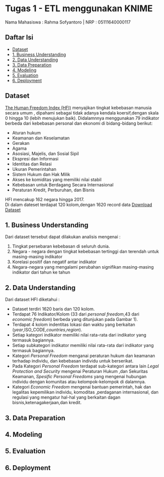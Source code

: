 # Tugas 1 - ETL menggunakan KNIME
Nama Mahasiswa : Rahma Sofyantoro | NRP : 05111640000117

## Daftar Isi
- [Dataset](#Dataset)
- [1. Business Understanding](#1-business-understanding)
- [2. Data Understanding](#2-data-understanding)
- [3. Data Preparation](#3-data-preparation)
- [4. Modeling](#4-modeling)
- [5. Evaluation](#5-evaluation)
- [6. Deployment](#6-Deployment)

## Dataset
[The Human Freedom Index (HFI)](https://www.cato.org/human-freedom-index-new) menyajikan tingkat kebebasan manusia secara umum , dipahami sebagai tidak adanya kendala koersif,dengan skala 0 hingga 10 (lebih menujukan baik).
Didalamnnya menggunakan 79 indikator berbeda dari kebebasan personal dan ekonomi di bidang-bidang berikut:

- Aturan hukum
- Keamanan dan Keselamatan
- Gerakan
- Agama
- Asosiasi, Majelis, dan Sosial Sipil
- Ekspresi dan Informasi
- Identitas dan Relasi
- Ukuran Pemerintahan
- Sistem Hukum dan Hak Milik
- Akses ke komiditas yang memiliki nilai stabil
- Kebebasan untuk Berdagang Secara Internasional
- Peraturan Kredit, Perburuhan, dan Bisnis

HFI mencakup 162 negara hingga 2017.  
Di dalam dateset terdapat 120 kolom,dengan 1620 record data 
[Download Dataset]()

## 1. Business Understanding
Dari dataset tersebut dapat dilakukan analisis mengenai :
1. Tingkat persebaran kebebasan di seluruh dunia.
1. Negara - negara dengan tingkat kebebasan tertinggi dan terendah untuk masing-masing indikator
1. Korelasi positif dan negatif antar indikator
1. Negara-negara yang mengalami perubahan signifikan masing-masing indikator dari tahun ke tahun
## 2. Data Understanding
Dari dataset HFI diketahui :
- Dataset terdiri 1620 baris dan 120 kolom.  
- Terdapat 76 Indikator/Kolom (33 dari *personal freedom*,43 dari *economic freedom*) berbeda yang ditunjukan pada Gambar 1).  
- Terdapat 4 kolom indentitas lokasi dan waktu yang berkaitan (*year*,ISO_CODE,*countries*,*region*).  
- Setiap kategori indikator memiliki nilai rata-rata dari indikator yang termasuk bagiannya.
- Setiap subkategori indikator memiliki nilai rata-rata dari indikator yang termasuk bagiannya.
- Kategori *Personal Freedom* menganai peraturan hukum dan keamanan terhadap individu, dan kebebasan individu untuk berserikat.
- Pada Kategori *Personal Freedom* terdapat sub-kategori antara lain *Legal Protection and Security* mengenai Peraturan Hukum ,dan Sekuritas Keamanan, *Spesific Personal Freedoms* yang mengenai hubungan individu dengan komunitas atau kelompok-kelompok di dalamnya.
- Kategori *Economic Freedom* mengenai bantuan pemerintah, hak dan legalitas kepemilikan individu, komoditas ,perdaganan internasional, dan regulasi yang mengatur hal-hal yang berkaitan dagan bisnis,ketenagakerjaan,dan kredit.
## 3. Data Preparation
## 4. Modeling
## 5. Evaluation
## 6. Deployment
